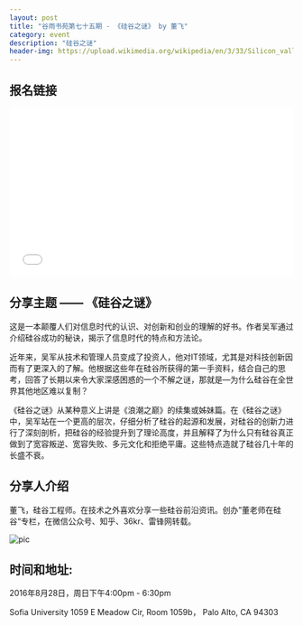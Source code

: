 ```yaml
---
layout: post
title: "谷雨书苑第七十五期 - 《硅谷之谜》 by 董飞"
category: event
description: "硅谷之谜"
header-img: https://upload.wikimedia.org/wikipedia/en/3/33/Silicon_valley_title.png
---
```


## 报名链接
<div style="width:100%; text-align:left;" ><iframe src="//eventbrite.com/tickets-external?eid=27272881924&ref=etckt" frameborder="0" height="300" width="100%" vspace="0" hspace="0" marginheight="5" marginwidth="5" scrolling="auto" allowtransparency="true"></iframe></div>

## 分享主题 —— 《硅谷之谜》
这是一本颠覆人们对信息时代的认识、对创新和创业的理解的好书。作者吴军通过介绍硅谷成功的秘诀，揭示了信息时代的特点和方法论。

近年来，吴军从技术和管理人员变成了投资人，他对IT领域，尤其是对科技创新因而有了更深入的了解。他根据这些年在硅谷所获得的第一手资料，结合自己的思考，回答了长期以来令大家深感困惑的一个不解之谜，那就是—为什么硅谷在全世界其他地区难以复制？

《硅谷之谜》从某种意义上讲是《浪潮之巅》的续集或姊妹篇。在《硅谷之谜》中，吴军站在一个更高的层次，仔细分析了硅谷的起源和发展，对硅谷的创新力进行了深刻剖析，把硅谷的经验提升到了理论高度，并且解释了为什么只有硅谷真正做到了宽容叛逆、宽容失败、多元文化和拒绝平庸。这些特点造就了硅谷几十年的长盛不衰。

## 分享人介绍
董飞，硅谷工程师。在技术之外喜欢分享一些硅谷前沿资讯。创办”董老师在硅谷“专栏，在微信公众号、知乎、36kr、雷锋网转载。

![pic](http://www.valleyrain.org/img/2016-08-28/donglaoshi.jpg)

## 时间和地址:
2016年8月28日，周日下午4:00pm - 6:30pm

Sofia University 1059 E Meadow Cir, Room 1059b， Palo Alto, CA 94303
